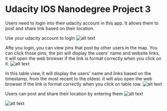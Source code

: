 # Udacity IOS Nanodegree Project 3

Users need to login into their udacity account in this app. It allows them  to post and share link based on their location.

Use your udacity account to login
 ![alt text](https://github.com/fw5dev/Udacity_IOS_ND_P3/blob/master/LoiginScreen.png)

Afte you login, you can view pins that post by other users in the map. You can click those pins, the pin will display the users' name and website links, it will open the web browser if the link is format correctly when you click on it.
![alt text](https://github.com/fw5dev/Udacity_IOS_ND_P3/blob/master/MapScreen.png)

In this table view, it will display the users' name and links based on the timestamp, from the most recent to the oldest. it will also open the web browser if the link is format correctly when you click on table row.
![alt text](https://github.com/fw5dev/Udacity_IOS_ND_P3/blob/master/TableScreen.png)

Users can post and share their location by entering them
![alt text](https://github.com/fw5dev/Udacity_IOS_ND_P3/blob/master/PostScreen.png)

![alt text](https://github.com/fw5dev/Udacity_IOS_ND_P3/blob/master/FinishPostScreen.png)
